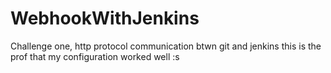 # WebhookWithJenkins
Challenge one, http protocol communication btwn git and jenkins
this is the prof that my configuration worked well :s
